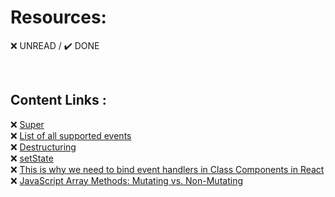 # Resources:  

:x: UNREAD / :heavy_check_mark: DONE

<br>

## Content Links :  
❌ [Super](https://developer.mozilla.org/en-US/docs/Web/JavaScript/Reference/Operators/super)  
❌ [List of all supported events](https://reactjs.org/docs/events.html)  
❌ [Destructuring](https://developer.mozilla.org/en-US/docs/Web/JavaScript/Reference/Operators/Destructuring_assignment)  
❌ [setState](https://reactjs.org/docs/react-component.html#setstate)  
❌ [This is why we need to bind event handlers in Class Components in React](https://www.freecodecamp.org/news/this-is-why-we-need-to-bind-event-handlers-in-class-components-in-react-f7ea1a6f93eb/)  
❌ [JavaScript Array Methods: Mutating vs. Non-Mutating](http://web.archive.org/web/20211101150139/https://lorenstewart.me/2017/01/22/javascript-array-methods-mutating-vs-non-mutating/)  

